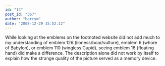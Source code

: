 ```yaml
---
id: "14"
post_id: "367"
author: "barrym"
date: "2008-12-29 15:52:12"
---
```

While looking at the emblems on the footnoted website did not add much to my understanding of emblem 126 (lioness/boar/vulture), emblem 6 (whore of Babylon), or emblem 110 (wingless Cupid), seeing emblem 16 (floating hand) did make a difference. The description alone did not work by itself to explain how the strange quality of the picture served as a memory device.
